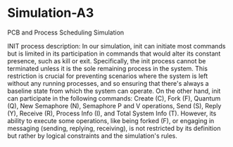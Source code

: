# Simulation-A3
PCB and Process Scheduling Simulation

INIT process description:
In our simulation, init can initiate most commands but is limited in its participation in commands that would alter its constant presence, such as kill or exit. Specifically, the init process cannot be terminated unless it is the sole remaining process in the system. This restriction is crucial for preventing scenarios where the system is left without any running processes, and so ensuring that there's always a baseline state from which the system can operate. On the other hand, init can participate in the following commands: Create (C), Fork (F), Quantum (Q), New Semaphore (N), Semaphore P and V operations, Send (S), Reply (Y), Receive (R), Process Info (I), and Total System Info (T). However, its ability to execute some operations, like being forked (F), or engaging in messaging (sending, replying, receiving), is not restricted by its definition but rather by logical constraints and the simulation's rules.
